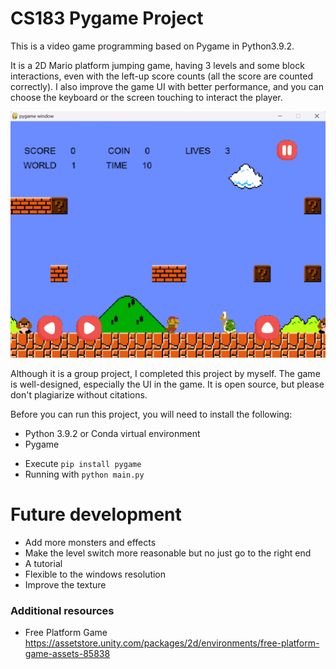 # CS183 Pygame Project

This is a video game programming based on Pygame in Python3.9.2.

It is a 2D Mario platform jumping game, having 3 levels and some block interactions, even with the left-up score counts (all the score are counted correctly). I also improve the game UI with better performance, and you can choose the keyboard or the screen touching to interact the player.

![Preview.png](https://github.com/RexRusk/CS183PygameProject/blob/master/Preview.png)

Although it is a group project, I completed this project by myself.
The game is well-designed, especially the UI in the game.
It is open source, but please don't plagiarize without citations.

Before you can run this project, you will need to install the following:

- Python 3.9.2 or Conda virtual environment
- Pygame

<ul>
<li>Execute <code>pip install pygame</code></li>
<li>Running with <code>python main.py</code></li>
</ul>

# Future development

* Add more monsters and effects
* Make the level switch more reasonable but no just go to the right end
* A tutorial
* Flexible to the windows resolution
* Improve the texture

### Additional resources
* Free Platform Game <https://assetstore.unity.com/packages/2d/environments/free-platform-game-assets-85838>
